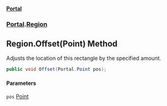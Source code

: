 #### [Portal](index.md 'index')
### [Portal](Portal.md 'Portal').[Region](Region.md 'Portal.Region')

## Region.Offset(Point) Method

Adjusts the location of this rectangle by the specified amount.

```csharp
public void Offset(Portal.Point pos);
```
#### Parameters

<a name='Portal.Region.Offset(Portal.Point).pos'></a>

`pos` [Point](Point.md 'Portal.Point')